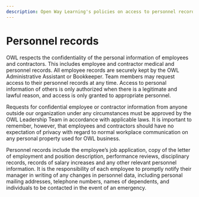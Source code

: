 ```yaml
---
description: Open Way Learning's policies on access to personnel records
---
```


# Personnel records
OWL respects the confidentiality of the personal information of employees and contractors. This includes employee and contractor medical and personnel records. All employee records are securely kept by the OWL Administrative Assistant or Bookkeeper. Team members may request access to their personnel records at any time. Access to personal information of others is only authorized when there is a legitimate and lawful reason, and access is only granted to appropriate personnel.

Requests for confidential employee or contractor information from anyone outside our organization under any circumstances must be approved by the OWL Leadership Team in accordance with applicable laws. It is important to remember, however, that employees and contractors should have no expectation of privacy with regard to normal workplace communication on any personal property used for OWL business.

Personnel records include the employee’s job application, copy of the letter of employment and position description, performance reviews, disciplinary records, records of salary increases and any other relevant personnel information.  It is the responsibility of each employee to promptly notify their manager in writing of any changes in personnel data, including personal mailing addresses, telephone numbers, names of dependents, and individuals to be contacted in the event of an emergency.